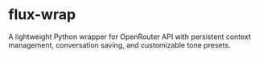 # flux-wrap
A lightweight Python wrapper for OpenRouter API with persistent context management, conversation saving, and customizable tone presets.
